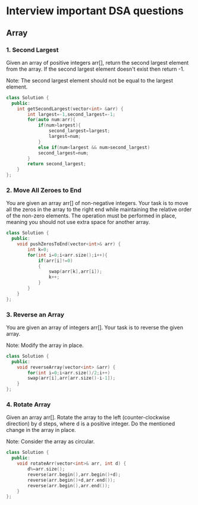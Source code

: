 # Interview important DSA questions

## Array

### 1. Second Largest
Given an array of positive integers arr[], return the second largest element from the array. If the second largest element doesn't exist then return -1.

Note: The second largest element should not be equal to the largest element.

```cpp
class Solution {
  public:
    int getSecondLargest(vector<int> &arr) {
        int largest=-1,second_largest=-1;
        for(auto num:arr){
            if(num>largest){
                second_largest=largest;
                largest=num;
            }
            else if(num<largest && num>second_largest)
            second_largest=num;
        }
        return second_largest;
    }
};
```

### 2. Move All Zeroes to End
You are given an array arr[] of non-negative integers. Your task is to move all the zeros in the array to the right end while maintaining the relative order of the non-zero elements. The operation must be performed in place, meaning you should not use extra space for another array.

```cpp
class Solution {
  public:
    void pushZerosToEnd(vector<int>& arr) {
        int k=0;
        for(int i=0;i<arr.size();i++){
            if(arr[i]!=0)
            {
                swap(arr[k],arr[i]);
                k++;
            }
        }
    }
};
```

### 3. Reverse an Array
You are given an array of integers arr[]. Your task is to reverse the given array.

Note: Modify the array in place.

```cpp
class Solution {
  public:
    void reverseArray(vector<int> &arr) {
        for(int i=0;i<arr.size()/2;i++)
        swap(arr[i],arr[arr.size()-i-1]);
    }
};
```

### 4. Rotate Array
Given an array arr[]. Rotate the array to the left (counter-clockwise direction) by d steps, where d is a positive integer. Do the mentioned change in the array in place.

Note: Consider the array as circular.

```cpp
class Solution {
  public:
    void rotateArr(vector<int>& arr, int d) {
        d%=arr.size();
        reverse(arr.begin(),arr.begin()+d);
        reverse(arr.begin()+d,arr.end());
        reverse(arr.begin(),arr.end());
    }
};
```
